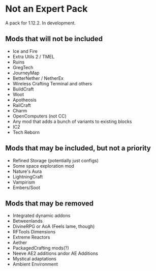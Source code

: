 # Not an Expert Pack

A pack for 1.12.2. In development.


## Mods that will not be included
- Ice and Fire
- Extra Utils 2 / TMEL
- Ruins
- GregTech
- JourneyMap
- BetterNether / NetherEx
- Wireless Crafting Terminal and others
- BuildCraft
- Woot
- Apotheosis
- RailCraft
- Charm
- OpenComputers (not CC)
- Any mod that adds a bunch of variants to existing blocks
- IC2
- Tech Reborn

## Mods that may be included, but not a priority
- Refined Storage (potentially just configs)
- Some space exploration mod
- Nature's Aura
- LightningCraft
- Vampirism
- Embers/Soot

## Mods that may be removed
- Integrated dynamic addons
- Betweenlands
- DivineRPG or AoA (Feels lame, though)
- RFTools Dimensions
- Extreme Reactors
- Aether
- PackagedCrafting mods(?)
- Neeve AE2 additions andor AE Additions
- Mystical adaptations
- Ambient Environment
